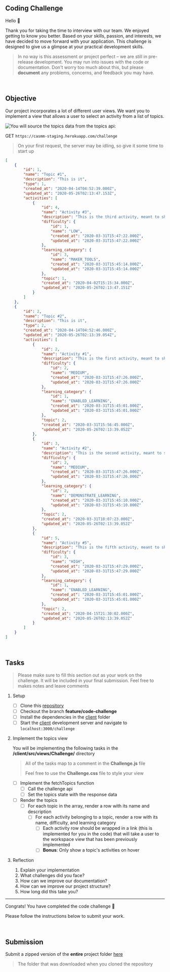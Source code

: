 ## Coding Challenge

Hello :wave:

Thank you for taking the time to interview with our team. We enjoyed getting to know you better. Based on your skills, passion, and interests, we have decided to move forward with your application. This challenge is designed to give us a glimpse at your practical development skills.

> In no way is this assessment or project perfect – we are still in pre-release development. You may run into issues with the code or documentation. Don't worry too much about this, but please **document** any problems, concerns, and feedback you may have.

<br/>

## Objective

Our project incorporates a lot of different user views. We want you to implement a view that allows a user to select an activity from a list of topics.

<img src="./topics_view.png" style="float: left;" />

You will source the topics data from the topics api:

GET ``https://casmm-staging.herokuapp.com/challenge``

> On your first request, the server may be idling, so give it some time to start up

```json
[
    {
        "id": 1,
        "name": "Topic #1",
        "description": "This is it",
        "type": 1,
        "created_at": "2020-04-14T04:52:39.000Z",
        "updated_at": "2020-05-26T02:13:47.153Z",
        "activities": [
            {
                "id": 4,
                "name": "Activity #3",
                "description": "This is the third activity, meant to show off just the Control block category.",
                "difficulty": {
                    "id": 1,
                    "name": "LOW",
                    "created_at": "2020-03-31T15:47:22.000Z",
                    "updated_at": "2020-03-31T15:47:22.000Z"
                },
                "learning_category": {
                    "id": 3,
                    "name": "MAKER_TOOLS",
                    "created_at": "2020-03-31T15:45:14.000Z",
                    "updated_at": "2020-03-31T15:45:14.000Z"
                },
                "topic": 1,
                "created_at": "2020-04-02T15:15:34.000Z",
                "updated_at": "2020-05-26T02:13:47.151Z"
            }
        ]
    },
    {
        "id": 2,
        "name": "Topic #2",
        "description": "This is it",
        "type": 2,
        "created_at": "2020-04-14T04:52:46.000Z",
        "updated_at": "2020-05-26T02:13:39.054Z",
        "activities": [
            {
                "id": 2,
                "name": "Activity #1",
                "description": "This is the first activity, meant to show off two of the categories in the toolbox.",
                "difficulty": {
                    "id": 2,
                    "name": "MEDIUM",
                    "created_at": "2020-03-31T15:47:26.000Z",
                    "updated_at": "2020-03-31T15:47:26.000Z"
                },
                "learning_category": {
                    "id": 1,
                    "name": "ENABLED_LEARNING",
                    "created_at": "2020-03-31T15:45:01.000Z",
                    "updated_at": "2020-03-31T15:45:01.000Z"
                },
                "topic": 2,
                "created_at": "2020-03-31T15:56:45.000Z",
                "updated_at": "2020-05-26T02:13:39.052Z"
            },
            {
                "id": 3,
                "name": "Activity #2",
                "description": "This is the second activity, meant to show off just the logic block category.",
                "difficulty": {
                    "id": 2,
                    "name": "MEDIUM",
                    "created_at": "2020-03-31T15:47:26.000Z",
                    "updated_at": "2020-03-31T15:47:26.000Z"
                },
                "learning_category": {
                    "id": 2,
                    "name": "DEMONSTRATE_LEARNING",
                    "created_at": "2020-03-31T15:45:10.000Z",
                    "updated_at": "2020-03-31T15:45:10.000Z"
                },
                "topic": 2,
                "created_at": "2020-03-31T18:07:23.000Z",
                "updated_at": "2020-05-26T02:13:39.052Z"
            },
            {
                "id": 5,
                "name": "Activity #5",
                "description": "This is the fifth activity, meant to show off every possible category in the toolbox.",
                "difficulty": {
                    "id": 3,
                    "name": "HIGH",
                    "created_at": "2020-03-31T15:47:29.000Z",
                    "updated_at": "2020-03-31T15:47:29.000Z"
                },
                "learning_category": {
                    "id": 1,
                    "name": "ENABLED_LEARNING",
                    "created_at": "2020-03-31T15:45:01.000Z",
                    "updated_at": "2020-03-31T15:45:01.000Z"
                },
                "topic": 2,
                "created_at": "2020-04-15T21:30:02.000Z",
                "updated_at": "2020-05-26T02:13:39.052Z"
            }
        ]
    }
]
```

<br/>

## Tasks

> Please make sure to fill this section out as your work on the challenge. It will be included in your final submission. Feel free to makes notes and leave comments

1. Setup
    - [ ] Clone this [repository](https://github.com/CaSMM/STEM-C.git)
    - [ ] Checkout the branch **feature/code-challenge**
    - [ ] Install the dependencies in the [client](https://github.com/STEM-C/CaSMM/tree/feature/coding-challenge/client#setup) folder
    - [ ] Start the [client](https://github.com/STEM-C/CaSMM/tree/feature/coding-challenge/client#yarn-start) development server and navigate to ``localhost:3000/challenge``

2. Implement the topics view

   You will be implementing the following tasks in the **/client/src/views/Challenge/** directory

   > All of the tasks map to a comment in the **Challenge.js** file
   >
   > Feel free to use the **Challenge.css** file to style your view 

    - [ ] Implement the fetchTopics function
        - [ ] Call the challenge api
        - [ ] Set the topics state with the response data
    - [ ] Render the topics
        - [ ] For each topic in the array, render a row with its name and description
            - [ ] For each activity belonging to a topic, render a row with its name, difficulty, and learning category
                - [ ] Each activity row should be wrapped in a link (this is implemented for you in the code) that will take a user to the workspace view that has been previously implemented
                - [ ] **Bonus**: Only show a topic's activities on hover

3. Reflection

    1. Explain your implementation
    2. What challenges did you face?
    3. How can we improve our documentation?
    4. How can we improve our project structure?
    5. How long did this take you?

<hr/>


Congrats! You have completed the code challenge :clap:

Please follow the instructions below to submit your work.

<br/>

## Submission

Submit a zipped version of the **entire** project folder [here](https://forms.gle/LjVKdpUC3NZ9WcqA6)

> The folder that was downloaded when you cloned the repository

